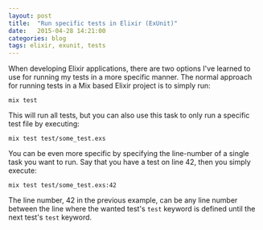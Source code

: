 ```yaml
---
layout: post
title:  "Run specific tests in Elixir (ExUnit)"
date:   2015-04-28 14:21:00
categories: blog
tags: elixir, exunit, tests
---
```


When developing Elixir applications, there are two options I've learned to use for running my tests in a more specific manner.
The normal approach for running tests in a Mix based Elixir project is to simply run: 

```
mix test
```

This will run all tests, but you can also use this task to only run a specific test file by executing: 

```
mix test test/some_test.exs
```

You can be even more specific by specifying the line-number of a single task you want to run. Say that you have a test on line 42, then you simply execute: 

```
mix test test/some_test.exs:42
```

The line number, 42 in the previous example, can be any line number between the line where the wanted test's `test` keyword is defined until the next test's `test` keyword.